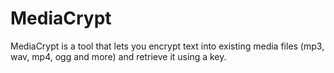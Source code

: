 # MediaCrypt
MediaCrypt is a tool that lets you encrypt text into existing media files (mp3, wav, mp4, ogg and more) and retrieve it using a key.
